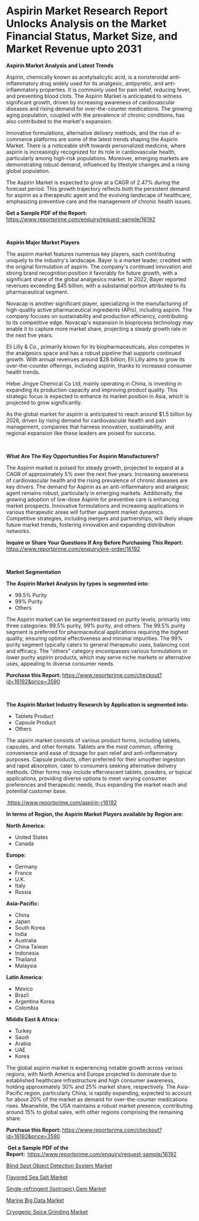 <p><h1>Aspirin Market Research Report Unlocks Analysis on the Market Financial Status, Market Size, and Market Revenue upto 2031</h1></p><p><strong>Aspirin Market Analysis and Latest Trends</strong></p>
<p><p>Aspirin, chemically known as acetylsalicylic acid, is a nonsteroidal anti-inflammatory drug widely used for its analgesic, antipyretic, and anti-inflammatory properties. It is commonly used for pain relief, reducing fever, and preventing blood clots. The Aspirin Market is anticipated to witness significant growth, driven by increasing awareness of cardiovascular diseases and rising demand for over-the-counter medications. The growing aging population, coupled with the prevalence of chronic conditions, has also contributed to the market's expansion.</p><p>Innovative formulations, alternative delivery methods, and the rise of e-commerce platforms are some of the latest trends shaping the Aspirin Market. There is a noticeable shift towards personalized medicine, where aspirin is increasingly recognized for its role in cardiovascular health, particularly among high-risk populations. Moreover, emerging markets are demonstrating robust demand, influenced by lifestyle changes and a rising global population. </p><p>The Aspirin Market is expected to grow at a CAGR of 2.47% during the forecast period. This growth trajectory reflects both the persistent demand for aspirin as a therapeutic agent and the evolving landscape of healthcare, emphasizing preventive care and the management of chronic health issues.</p></p>
<p><strong>Get a Sample PDF of the Report:&nbsp;</strong> <a href="https://www.reportprime.com/enquiry/request-sample/16192?utm_campaign=1131&utm_medium=2&utm_source=Github&utm_content=ia&utm_term=02122024&utm_id=aspirin">https://www.reportprime.com/enquiry/request-sample/16192</a></p>
<p>&nbsp;</p>
<p><strong>Aspirin Major Market Players</strong></p>
<p><p>The aspirin market features numerous key players, each contributing uniquely to the industry's landscape. Bayer is a market leader, credited with the original formulation of aspirin. The company's continued innovation and strong brand recognition position it favorably for future growth, with a significant share of the global analgesics market. In 2022, Bayer reported revenues exceeding $45 billion, with a substantial portion attributed to its pharmaceutical segment.</p><p>Novacap is another significant player, specializing in the manufacturing of high-quality active pharmaceutical ingredients (APIs), including aspirin. The company focuses on sustainability and production efficiency, contributing to its competitive edge. Novacap's expansion in bioprocess technology may enable it to capture more market share, projecting a steady growth rate in the next five years.</p><p>Eli Lilly & Co., primarily known for its biopharmaceuticals, also competes in the analgesics space and has a robust pipeline that supports continued growth. With annual revenues around $28 billion, Eli Lilly aims to grow its over-the-counter offerings, including aspirin, thanks to increased consumer health trends.</p><p>Hebei Jingye Chemical Co Ltd, mainly operating in China, is investing in expanding its production capacity and improving product quality. This strategic focus is expected to enhance its market position in Asia, which is projected to grow significantly. </p><p>As the global market for aspirin is anticipated to reach around $1.5 billion by 2026, driven by rising demand for cardiovascular health and pain management, companies that harness innovation, sustainability, and regional expansion like these leaders are poised for success.</p></p>
<p>&nbsp;</p>
<p><strong>What Are The Key Opportunities For Aspirin Manufacturers?</strong></p>
<p><p>The Aspirin market is poised for steady growth, projected to expand at a CAGR of approximately 5% over the next five years. Increasing awareness of cardiovascular health and the rising prevalence of chronic diseases are key drivers. The demand for Aspirin as an anti-inflammatory and analgesic agent remains robust, particularly in emerging markets. Additionally, the growing adoption of low-dose Aspirin for preventive care is enhancing market prospects. Innovative formulations and increasing applications in various therapeutic areas will further augment market dynamics. Competitive strategies, including mergers and partnerships, will likely shape future market trends, fostering innovation and expanding distribution networks.</p></p>
<p><strong>Inquire or Share Your Questions If Any Before Purchasing This Report:</strong> <a href="https://www.reportprime.com/enquiry/pre-order/16192?utm_campaign=1131&utm_medium=2&utm_source=Github&utm_content=ia&utm_term=02122024&utm_id=aspirin">https://www.reportprime.com/enquiry/pre-order/16192</a></p>
<p>&nbsp;</p>
<p><strong>Market Segmentation</strong></p>
<p><strong>The Aspirin Market Analysis by types is segmented into:</strong></p>
<p><ul><li>99.5% Purity</li><li>99% Purity</li><li>Others</li></ul></p>
<p><p>The Aspirin market can be segmented based on purity levels, primarily into three categories: 99.5% purity, 99% purity, and others. The 99.5% purity segment is preferred for pharmaceutical applications requiring the highest quality, ensuring optimal effectiveness and minimal impurities. The 99% purity segment typically caters to general therapeutic uses, balancing cost and efficacy. The "others" category encompasses various formulations or lower purity aspirin products, which may serve niche markets or alternative uses, appealing to diverse consumer needs.</p></p>
<p><strong>Purchase this Report:&nbsp;</strong><a href="https://www.reportprime.com/checkout?id=16192&price=3590&utm_campaign=1131&utm_medium=2&utm_source=Github&utm_content=ia&utm_term=02122024&utm_id=aspirin">https://www.reportprime.com/checkout?id=16192&price=3590</a></p>
<p>&nbsp;</p>
<p><strong>The Aspirin Market Industry Research by Application is segmented into:</strong></p>
<p><ul><li>Tablets Product</li><li>Capsule Product</li><li>Others</li></ul></p>
<p><p>The aspirin market consists of various product forms, including tablets, capsules, and other formats. Tablets are the most common, offering convenience and ease of dosage for pain relief and anti-inflammatory purposes. Capsule products, often preferred for their smoother ingestion and rapid absorption, cater to consumers seeking alternative delivery methods. Other forms may include effervescent tablets, powders, or topical applications, providing diverse options to meet varying consumer preferences and therapeutic needs, thus expanding the market reach and potential customer base.</p></p>
<p><a href="https://www.reportprime.com/aspirin-r16192?utm_campaign=1131&utm_medium=2&utm_source=Github&utm_content=ia&utm_term=02122024&utm_id=aspirin">&nbsp;https://www.reportprime.com/aspirin-r16192</a></p>
<p><strong>In terms of Region, the Aspirin Market Players available by Region are:</strong></p>
<p>
    <p> <strong> North America: </strong>
        <ul>
            <li>United States</li>
            <li>Canada</li>
        </ul>
        </p> 
    <p> <strong> Europe: </strong>
        <ul>
            <li>Germany</li>
            <li>France</li>
            <li>U.K.</li>
            <li>Italy</li>
            <li>Russia</li>
        </ul>
        </p> 
    <p> <strong> Asia-Pacific: </strong>
        <ul>
            <li>China</li>
            <li>Japan</li>
            <li>South Korea</li>
            <li>India</li>
            <li>Australia</li>
            <li>China Taiwan</li>
            <li>Indonesia</li>
            <li>Thailand</li>
            <li>Malaysia</li>
        </ul>
        </p> 
    <p> <strong> Latin America: </strong>
        <ul>
            <li>Mexico</li>
            <li>Brazil</li>
            <li>Argentina Korea</li>
            <li>Colombia</li>
        </ul>
        </p> 
    <p> <strong> Middle East & Africa: </strong>
        <ul>
            <li>Turkey</li>
            <li>Saudi</li>
            <li>Arabia</li>
            <li>UAE</li>
            <li>Korea</li>
        </ul>
    </p>
    </p>
<p><p>The global aspirin market is experiencing notable growth across various regions, with North America and Europe projected to dominate due to established healthcare infrastructure and high consumer awareness, holding approximately 30% and 25% market share, respectively. The Asia-Pacific region, particularly China, is rapidly expanding, expected to account for about 20% of the market as demand for over-the-counter medications rises. Meanwhile, the USA maintains a robust market presence, contributing around 15% to global sales, with other regions comprising the remaining share.</p></p>
<p><strong>Purchase this Report: </strong><a href="https://www.reportprime.com/checkout?id=16192&price=3590&utm_campaign=1131&utm_medium=2&utm_source=Github&utm_content=ia&utm_term=02122024&utm_id=aspirin">https://www.reportprime.com/checkout?id=16192&price=3590</a></p>
<p>&nbsp;<strong>Get a Sample PDF of the Report:&nbsp;&nbsp;</strong><a href="https://www.reportprime.com/enquiry/request-sample/16192?utm_campaign=1131&utm_medium=2&utm_source=Github&utm_content=ia&utm_term=02122024&utm_id=aspirin">https://www.reportprime.com/enquiry/request-sample/16192</a></p>
<p><strong></strong></p>
<p><p><a href="https://www.linkedin.com/pulse/comprehensive-report-blind-spot-object-detection-system-market-y6xsc?utm_campaign=1131&utm_medium=2&utm_source=Github&utm_content=ia&utm_term=02122024&utm_id=aspirin">Blind Spot Object Detection System Market</a></p><p><a href="https://www.linkedin.com/pulse/flavored-sea-salt-market-research-report-drivers-critical-issues-gtj3f?utm_campaign=1131&utm_medium=2&utm_source=Github&utm_content=ia&utm_term=02122024&utm_id=aspirin">Flavored Sea Salt Market</a></p><p><a href="https://issuu.com/reportprime-2/docs/single-refringent-isotropic-gem-market-size-2030.p?utm_campaign=1131&utm_medium=2&utm_source=Github&utm_content=ia&utm_term=02122024&utm_id=aspirin">Single-refringent (Isotropic) Gem Market</a></p><p><a href="https://www.linkedin.com/pulse/global-marine-big-data-market-size-2024-2031-insights-sales-dodnc?utm_campaign=1131&utm_medium=2&utm_source=Github&utm_content=ia&utm_term=02122024&utm_id=aspirin">Marine Big Data Market</a></p><p><a href="https://issuu.com/reportprime-2/docs/cryogenic-spice-grinding-market-size-2030.pptx?utm_campaign=1131&utm_medium=2&utm_source=Github&utm_content=ia&utm_term=02122024&utm_id=aspirin">Cryogenic Spice Grinding Market</a></p></p>